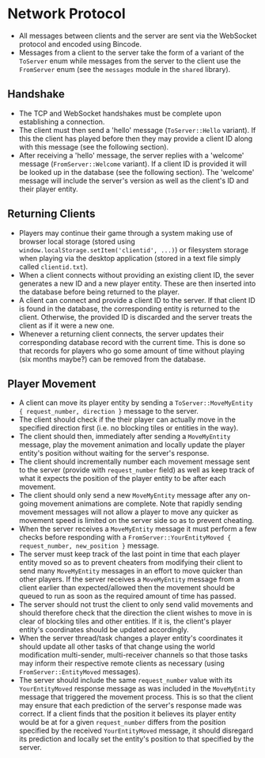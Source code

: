 # Network Protocol

* All messages between clients and the server are sent via the WebSocket protocol and encoded using Bincode.
* Messages from a client to the server take the form of a variant of the `ToServer` enum while messages from the server to the client use the `FromServer` enum (see the `messages` module in the `shared` library).

## Handshake

* The TCP and WebSocket handshakes must be complete upon establishing a connection.
* The client must then send a 'hello' message (`ToServer::Hello` variant). If this the client has played before then they may provide a client ID along with this message (see the following section).
* After receiving a 'hello' message, the server replies with a 'welcome' message (`FromServer::Welcome` variant). If a client ID is provided it will be looked up in the database (see the following section). The 'welcome' message will include the server's version as well as the client's ID and their player entity.

## Returning Clients

* Players may continue their game through a system making use of browser local storage (stored using `window.localStorage.setItem('clientid', ...)`) or filesystem storage when playing via the desktop application (stored in a text file simply called `clientid.txt`).
* When a client connects without providing an existing client ID, the sever generates a new ID and a new player entity. These are then inserted into the database before being returned to the player.
* A client can connect and provide a client ID to the server. If that client ID is found in the database, the corresponding entity is returned to the client. Otherwise, the provided ID is discarded and the server treats the client as if it were a new one.
* Whenever a returning client connects, the server updates their corresponding database record with the current time. This is done so that records for players who go some amount of time without playing (six months maybe?) can be removed from the database.

## Player Movement

* A client can move its player entity by sending a `ToServer::MoveMyEntity { request_number, direction }` message to the server.
* The client should check if the their player can actually move in the specified direction first (i.e. no blocking tiles or entities in the way).
* The client should then, immediately after sending a `MoveMyEntity` message, play the movement animation and locally update the player entity's position without waiting for the server's response.
* The client should incrementally number each movement message sent to the server (provide with `request_number` field) as well as keep track of what it expects the position of the player entity to be after each movement.
* The client should only send a new `MoveMyEntity` message after any on-going movement animations are complete. Note that rapidly sending movement messages will not allow a player to move any quicker as movement speed is limited on the server side so as to prevent cheating.
* When the server receives a `MoveMyEntity` message it must perform a few checks before responding with a `FromServer::YourEntityMoved { request_number, new_position }` message.
* The server must keep track of the last point in time that each player entity moved so as to prevent cheaters from modifying their client to send many `MoveMyEntity` messages in an effort to move quicker than other players. If the server receives a `MoveMyEntity` message from a client earlier than expected/allowed then the movement should be queued to run as soon as the required amount of time has passed.
* The server should not trust the client to only send valid movements and should therefore check that the direction the client wishes to move in is clear of blocking tiles and other entities. If it is, the client's player entity's coordinates should be updated accordingly.
* When the server thread/task changes a player entity's coordinates it should update all other tasks of that change using the world modification multi-sender, multi-receiver channels so that those tasks may inform their respective remote clients as necessary (using `FromServer::EntityMoved` messages).
* The server should include the same `request_number` value with its `YourEntityMoved` response message as was included in the `MoveMyEntity` message that triggered the movement process. This is so that the client may ensure that each prediction of the server's response made was correct. If a client finds that the position it believes its player entity would be at for a given `request_number` differs from the position specified by the received `YourEntityMoved` message, it should disregard its prediction and locally set the entity's position to that specified by the server.
